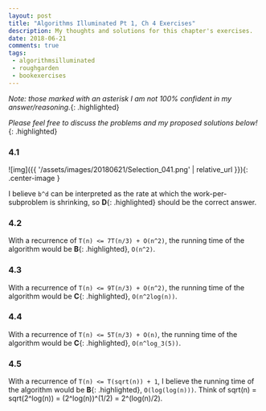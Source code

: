 ```yaml
---
layout: post
title: "Algorithms Illuminated Pt 1, Ch 4 Exercises"
description: My thoughts and solutions for this chapter's exercises.
date: 2018-06-21
comments: true
tags:
 - algorithmsilluminated
 - roughgarden
 - bookexercises
--- 
```



*Note: those marked with an asterisk I am not 100% confident in my answer/reasoning.*{: .highlighted}

*Please feel free to discuss the problems and my proposed solutions below!*{: .highlighted}


### 4.1

![img]({{ '/assets/images/20180621/Selection_041.png' | relative_url }}){: .center-image }

I believe `b^d` can be interpreted as the rate at which the work-per-subproblem is shrinking, so **D**{: .highlighted} should be the correct answer.

### 4.2

With a recurrence of `T(n) <= 7T(n/3) + O(n^2)`, the running time of the algorithm would be **B**{: .highlighted}, `O(n^2)`.

### 4.3

With a recurrence of `T(n) <= 9T(n/3) + O(n^2)`, the running time of the algorithm would be **C**{: .highlighted}, `O(n^2log(n))`.

### 4.4

With a recurrence of `T(n) <= 5T(n/3) + O(n)`, the running time of the algorithm would be **C**{: .highlighted}, `O(n^log_3(5))`.

### 4.5

With a recurrence of `T(n) <= T(sqrt(n)) + 1`, I believe the running time of the algorithm would be **B**{: .highlighted}, `O(log(log(n)))`.  Think of sqrt(n) = sqrt(2^log(n)) = (2^log(n))^(1/2) = 2^(log(n)/2).

